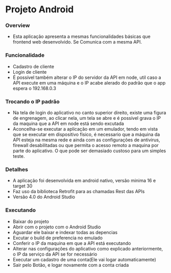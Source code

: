 # Projeto Android 

### Overview
 
 - Esta aplicação apresenta a mesmas funcionalidades básicas que frontend web desenvolvido. Se 
 Comunica com a mesma API.
 
### Funcionalidade
 - Cadastro de cliente
 - Login de cliente 
 - É possível também alterar o IP do servidor da API em node, util caso a API execute em uma máquina e o IP
 acabe alerado do padrão que o app espera o 192.168.0.3
 
 
 ### Trocando o IP padrão
 
 - Na tela de login do aplicativo no canto superior direito, existe uma figura de engrenagem, 
 ao clicar nela, um tela se abre e é possível grava o IP da maquina que a API em node está sendo excutada
 - Aconcelha-se executar a aplicação em um emulador, tendo em vista que se executar em dispositivo físico,
 é necessario que a máquina da API esteja na mesma rede e ainda com as configurações de antivirus, firewall
 desabilitadas ou que permita o acesso remoto a maquina por parte do aplicativo. O que pode ser 
 demasiado custoso para um simples teste.
 
 ### Detalhes
 
 - A aplicação foi desenvolvida em android nativo, versão minima 16 e target 30
 - Faz uso da biblioteca Retrofit para as chamadas Rest das APIs
 - Versão 4.0 do Android Studio
 
 ### Executando
 
 - Baixar do projeto
 - Abrir com o projeto com o Android Studio
 - Aguardar ele baixar e indexar todas as depencias
 - Excutar o build de preferencia no emulado
 - Conferir o IP da maquina em que a API está executando
 - Alterar nas configurações do aplicativo como explicado anteriormente, o IP da serviço da API se for necessário
 - Executar um cadastro de uma conta(Ele vai logar automaticamente)
 - Sair pelo Botão, e logar novamente com a conta criada
 
 
 
 

